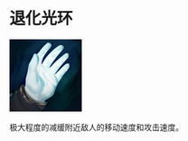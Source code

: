 # 退化光环

![mjz_centaur_return](game/resource/flash3/images/spellicons/mjz_omniknight_degen_aura.png)



极大程度的减缓附近敌人的移动速度和攻击速度。